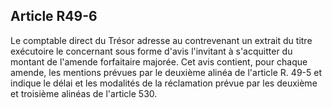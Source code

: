 Article R49-6
----
Le comptable direct du Trésor adresse au contrevenant un extrait du titre
exécutoire le concernant sous forme d'avis l'invitant à s'acquitter du montant
de l'amende forfaitaire majorée. Cet avis contient, pour chaque amende, les
mentions prévues par le deuxième alinéa de l'article R. 49-5 et indique le délai
et les modalités de la réclamation prévue par les deuxième et troisième alinéas
de l'article 530.
